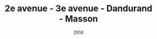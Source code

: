 ---
title: 2e avenue - 3e avenue - Dandurand - Masson
date: '2014'
type: ruelle_verte
district: 'Rosemont'
position: { lng: -73.57779473217316, lat: 45.54665018614284 }
---